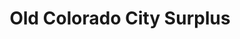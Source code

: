---
title: "Old Colorado City Surplus"
url: /colorado-springs/old-colorado-city-surplus/
shop: Militär
---
